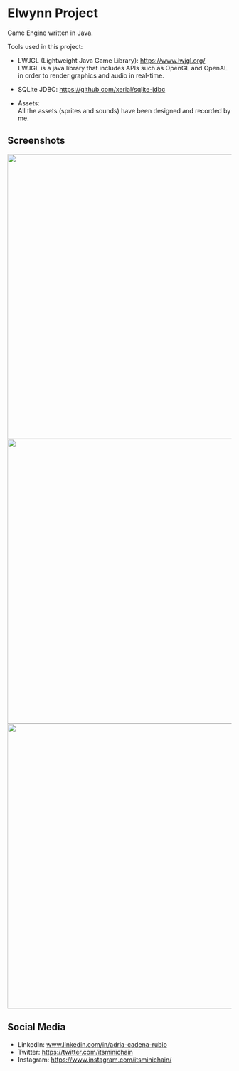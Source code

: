 # Elwynn Project 

Game Engine written in Java.

Tools used in this project:

- LWJGL (Lightweight Java Game Library): https://www.lwjgl.org/ \
LWJGL is a java library that includes APIs such as OpenGL and OpenAL in order to render graphics and audio in real-time.

- SQLite JDBC: https://github.com/xerial/sqlite-jdbc

- Assets:\
All the assets (sprites and sounds) have been designed and recorded by me.

## Screenshots
<p align="center">
  <img src="/screenshots/gif01.gif" width="640px"</img> 
  <img src="/screenshots/gif02.gif" width="640px"</img> 
  <img src="/screenshots/gif03.gif" width="640px"</img> 
</p>

## Social Media
- LinkedIn: www.linkedin.com/in/adria-cadena-rubio
- Twitter: https://twitter.com/itsminichain
- Instagram: https://www.instagram.com/itsminichain/
